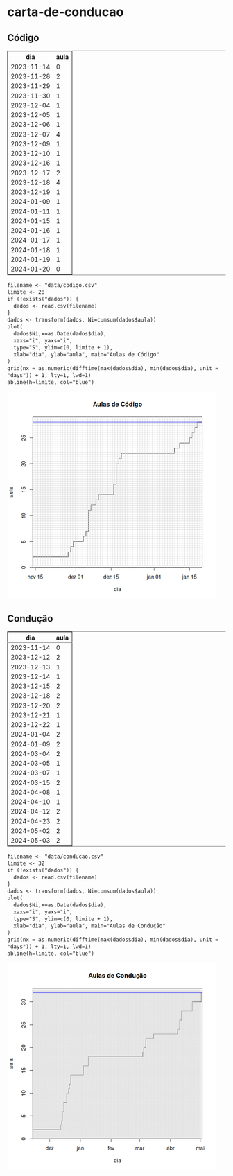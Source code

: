 

# carta-de-conducao


## Código

<table id="org08a8905" border="2" cellspacing="0" cellpadding="6" rules="groups" frame="hsides">


<colgroup>
<col  class="org-right" />

<col  class="org-right" />
</colgroup>
<thead>
<tr>
<th scope="col" class="org-right">dia</th>
<th scope="col" class="org-right">aula</th>
</tr>
</thead>

<tbody>
<tr>
<td class="org-right">2023-11-14</td>
<td class="org-right">0</td>
</tr>


<tr>
<td class="org-right">2023-11-28</td>
<td class="org-right">2</td>
</tr>


<tr>
<td class="org-right">2023-11-29</td>
<td class="org-right">1</td>
</tr>


<tr>
<td class="org-right">2023-11-30</td>
<td class="org-right">1</td>
</tr>


<tr>
<td class="org-right">2023-12-04</td>
<td class="org-right">1</td>
</tr>


<tr>
<td class="org-right">2023-12-05</td>
<td class="org-right">1</td>
</tr>


<tr>
<td class="org-right">2023-12-06</td>
<td class="org-right">1</td>
</tr>


<tr>
<td class="org-right">2023-12-07</td>
<td class="org-right">4</td>
</tr>


<tr>
<td class="org-right">2023-12-09</td>
<td class="org-right">1</td>
</tr>


<tr>
<td class="org-right">2023-12-10</td>
<td class="org-right">1</td>
</tr>


<tr>
<td class="org-right">2023-12-16</td>
<td class="org-right">1</td>
</tr>


<tr>
<td class="org-right">2023-12-17</td>
<td class="org-right">2</td>
</tr>


<tr>
<td class="org-right">2023-12-18</td>
<td class="org-right">4</td>
</tr>


<tr>
<td class="org-right">2023-12-19</td>
<td class="org-right">1</td>
</tr>


<tr>
<td class="org-right">2024-01-09</td>
<td class="org-right">1</td>
</tr>


<tr>
<td class="org-right">2024-01-11</td>
<td class="org-right">1</td>
</tr>


<tr>
<td class="org-right">2024-01-15</td>
<td class="org-right">1</td>
</tr>


<tr>
<td class="org-right">2024-01-16</td>
<td class="org-right">1</td>
</tr>


<tr>
<td class="org-right">2024-01-17</td>
<td class="org-right">1</td>
</tr>


<tr>
<td class="org-right">2024-01-18</td>
<td class="org-right">1</td>
</tr>


<tr>
<td class="org-right">2024-01-19</td>
<td class="org-right">1</td>
</tr>


<tr>
<td class="org-right">2024-01-20</td>
<td class="org-right">0</td>
</tr>
</tbody>
</table>

    filename <- "data/codigo.csv"
    limite <- 28
    if (!exists("dados")) {
      dados <- read.csv(filename)
    }
    dados <- transform(dados, Ni=cumsum(dados$aula))
    plot(
      dados$Ni,x=as.Date(dados$dia),
      xaxs="i", yaxs="i",
      type="S", ylim=c(0, limite + 1),
      xlab="dia", ylab="aula", main="Aulas de Código"
    )
    grid(nx = as.numeric(difftime(max(dados$dia), min(dados$dia), unit = "days")) + 1, lty=1, lwd=1)
    abline(h=limite, col="blue")

![img](images/codigo.png)


## Condução

<table id="org07506fb" border="2" cellspacing="0" cellpadding="6" rules="groups" frame="hsides">


<colgroup>
<col  class="org-right" />

<col  class="org-right" />
</colgroup>
<thead>
<tr>
<th scope="col" class="org-right">dia</th>
<th scope="col" class="org-right">aula</th>
</tr>
</thead>

<tbody>
<tr>
<td class="org-right">2023-11-14</td>
<td class="org-right">0</td>
</tr>


<tr>
<td class="org-right">2023-12-12</td>
<td class="org-right">2</td>
</tr>


<tr>
<td class="org-right">2023-12-13</td>
<td class="org-right">1</td>
</tr>


<tr>
<td class="org-right">2023-12-14</td>
<td class="org-right">1</td>
</tr>


<tr>
<td class="org-right">2023-12-15</td>
<td class="org-right">2</td>
</tr>


<tr>
<td class="org-right">2023-12-18</td>
<td class="org-right">2</td>
</tr>


<tr>
<td class="org-right">2023-12-20</td>
<td class="org-right">2</td>
</tr>


<tr>
<td class="org-right">2023-12-21</td>
<td class="org-right">1</td>
</tr>


<tr>
<td class="org-right">2023-12-22</td>
<td class="org-right">1</td>
</tr>


<tr>
<td class="org-right">2024-01-04</td>
<td class="org-right">2</td>
</tr>


<tr>
<td class="org-right">2024-01-09</td>
<td class="org-right">2</td>
</tr>


<tr>
<td class="org-right">2024-03-04</td>
<td class="org-right">2</td>
</tr>


<tr>
<td class="org-right">2024-03-05</td>
<td class="org-right">1</td>
</tr>


<tr>
<td class="org-right">2024-03-07</td>
<td class="org-right">1</td>
</tr>


<tr>
<td class="org-right">2024-03-15</td>
<td class="org-right">2</td>
</tr>


<tr>
<td class="org-right">2024-04-08</td>
<td class="org-right">1</td>
</tr>


<tr>
<td class="org-right">2024-04-10</td>
<td class="org-right">1</td>
</tr>


<tr>
<td class="org-right">2024-04-12</td>
<td class="org-right">2</td>
</tr>


<tr>
<td class="org-right">2024-04-23</td>
<td class="org-right">2</td>
</tr>


<tr>
<td class="org-right">2024-05-02</td>
<td class="org-right">2</td>
</tr>


<tr>
<td class="org-right">2024-05-03</td>
<td class="org-right">2</td>
</tr>
</tbody>
</table>

    filename <- "data/conducao.csv"
    limite <- 32
    if (!exists("dados")) {
      dados <- read.csv(filename)
    }
    dados <- transform(dados, Ni=cumsum(dados$aula))
    plot(
      dados$Ni,x=as.Date(dados$dia),
      xaxs="i", yaxs="i",
      type="S", ylim=c(0, limite + 1),
      xlab="dia", ylab="aula", main="Aulas de Condução"
    )
    grid(nx = as.numeric(difftime(max(dados$dia), min(dados$dia), unit = "days")) + 1, lty=1, lwd=1)
    abline(h=limite, col="blue")

![img](images/conducao.png "Gráfico das aulas de Condução")


